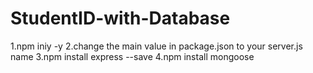 # StudentID-with-Database

1.npm iniy -y
2.change the main value in package.json to your server.js name 
3.npm install express --save
4.npm install mongoose
